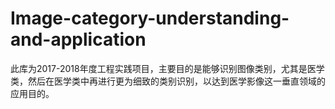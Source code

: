 # Image-category-understanding-and-application
此库为2017-2018年度工程实践项目，主要目的是能够识别图像类别，尤其是医学类，然后在医学类中再进行更为细致的类别识别，以达到医学影像这一垂直领域的应用目的。
